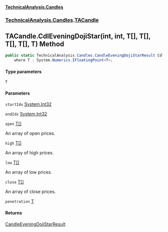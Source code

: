#### [TechnicalAnalysis.Candles](TechnicalAnalysis.Candles.md 'TechnicalAnalysis.Candles')
### [TechnicalAnalysis.Candles](TechnicalAnalysis.Candles.md#TechnicalAnalysis.Candles 'TechnicalAnalysis.Candles').[TACandle](TACandle.md 'TechnicalAnalysis.Candles.TACandle')

## TACandle.CdlEveningDojiStar<T>(int, int, T[], T[], T[], T[], T) Method

```csharp
public static TechnicalAnalysis.Candles.CandleEveningDojiStarResult CdlEveningDojiStar<T>(int startIdx, int endIdx, T[] open, T[] high, T[] low, T[] close, T penetration)
    where T : System.Numerics.IFloatingPoint<T>;
```
#### Type parameters

<a name='TechnicalAnalysis.Candles.TACandle.CdlEveningDojiStar_T_(int,int,T[],T[],T[],T[],T).T'></a>

`T`
#### Parameters

<a name='TechnicalAnalysis.Candles.TACandle.CdlEveningDojiStar_T_(int,int,T[],T[],T[],T[],T).startIdx'></a>

`startIdx` [System.Int32](https://docs.microsoft.com/en-us/dotnet/api/System.Int32 'System.Int32')

<a name='TechnicalAnalysis.Candles.TACandle.CdlEveningDojiStar_T_(int,int,T[],T[],T[],T[],T).endIdx'></a>

`endIdx` [System.Int32](https://docs.microsoft.com/en-us/dotnet/api/System.Int32 'System.Int32')

<a name='TechnicalAnalysis.Candles.TACandle.CdlEveningDojiStar_T_(int,int,T[],T[],T[],T[],T).open'></a>

`open` [T](TACandle.CdlEveningDojiStar_T_(int,int,T[],T[],T[],T[],T).md#TechnicalAnalysis.Candles.TACandle.CdlEveningDojiStar_T_(int,int,T[],T[],T[],T[],T).T 'TechnicalAnalysis.Candles.TACandle.CdlEveningDojiStar<T>(int, int, T[], T[], T[], T[], T).T')[[]](https://docs.microsoft.com/en-us/dotnet/api/System.Array 'System.Array')

An array of open prices.

<a name='TechnicalAnalysis.Candles.TACandle.CdlEveningDojiStar_T_(int,int,T[],T[],T[],T[],T).high'></a>

`high` [T](TACandle.CdlEveningDojiStar_T_(int,int,T[],T[],T[],T[],T).md#TechnicalAnalysis.Candles.TACandle.CdlEveningDojiStar_T_(int,int,T[],T[],T[],T[],T).T 'TechnicalAnalysis.Candles.TACandle.CdlEveningDojiStar<T>(int, int, T[], T[], T[], T[], T).T')[[]](https://docs.microsoft.com/en-us/dotnet/api/System.Array 'System.Array')

An array of high prices.

<a name='TechnicalAnalysis.Candles.TACandle.CdlEveningDojiStar_T_(int,int,T[],T[],T[],T[],T).low'></a>

`low` [T](TACandle.CdlEveningDojiStar_T_(int,int,T[],T[],T[],T[],T).md#TechnicalAnalysis.Candles.TACandle.CdlEveningDojiStar_T_(int,int,T[],T[],T[],T[],T).T 'TechnicalAnalysis.Candles.TACandle.CdlEveningDojiStar<T>(int, int, T[], T[], T[], T[], T).T')[[]](https://docs.microsoft.com/en-us/dotnet/api/System.Array 'System.Array')

An array of low prices.

<a name='TechnicalAnalysis.Candles.TACandle.CdlEveningDojiStar_T_(int,int,T[],T[],T[],T[],T).close'></a>

`close` [T](TACandle.CdlEveningDojiStar_T_(int,int,T[],T[],T[],T[],T).md#TechnicalAnalysis.Candles.TACandle.CdlEveningDojiStar_T_(int,int,T[],T[],T[],T[],T).T 'TechnicalAnalysis.Candles.TACandle.CdlEveningDojiStar<T>(int, int, T[], T[], T[], T[], T).T')[[]](https://docs.microsoft.com/en-us/dotnet/api/System.Array 'System.Array')

An array of close prices.

<a name='TechnicalAnalysis.Candles.TACandle.CdlEveningDojiStar_T_(int,int,T[],T[],T[],T[],T).penetration'></a>

`penetration` [T](TACandle.CdlEveningDojiStar_T_(int,int,T[],T[],T[],T[],T).md#TechnicalAnalysis.Candles.TACandle.CdlEveningDojiStar_T_(int,int,T[],T[],T[],T[],T).T 'TechnicalAnalysis.Candles.TACandle.CdlEveningDojiStar<T>(int, int, T[], T[], T[], T[], T).T')

#### Returns
[CandleEveningDojiStarResult](CandleEveningDojiStarResult.md 'TechnicalAnalysis.Candles.CandleEveningDojiStarResult')
